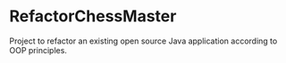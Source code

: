 # RefactorChessMaster
Project to refactor an existing open source Java application according to OOP principles.
